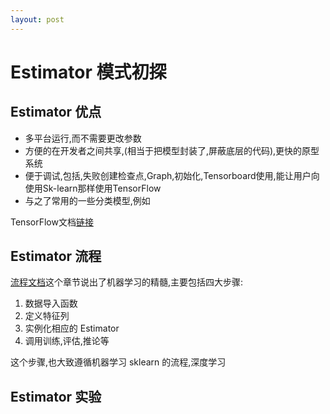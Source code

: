 ```yaml
---
layout: post
---
```


# Estimator 模式初探

## Estimator 优点

* 多平台运行,而不需要更改参数
* 方便的在开发者之间共享,(相当于把模型封装了,屏蔽底层的代码),更快的原型系统
* 便于调试,包括,失败创建检查点,Graph,初始化,Tensorboard使用,能让用户向使用Sk-learn那样使用TensorFlow
* 与之了常用的一些分类模型,例如

TensorFlow文档[链接](https://www.tensorflow.org/guide/estimators#advantages_of_estimators)

## Estimator 流程

[流程文档](https://www.tensorflow.org/guide/estimators#structure_of_a_pre-made_estimators_program)这个章节说出了机器学习的精髓,主要包括四大步骤:

1. 数据导入函数
2. 定义特征列
3. 实例化相应的 Estimator
4. 调用训练,评估,推论等

这个步骤,也大致遵循机器学习 sklearn 的流程,深度学习

## Estimator 实验

